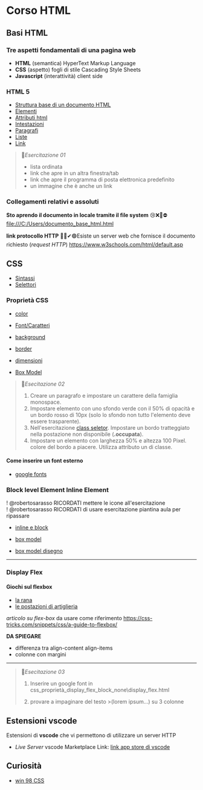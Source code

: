 

# Corso HTML 

## Basi HTML

### Tre aspetti fondamentali di una pagina web

- **HTML** (semantica) HyperText Markup Language
- **CSS** (aspetto) fogli di stile  Cascading Style Sheets
- **Javascript** (interattività) client side

### HTML 5

- [Struttura base di un documento HTML](https://www.w3schools.com/html/default.asp)
- [Elementi](https://www.w3schools.com/html/html_elements.asp)
- [Attributi html](https://www.w3schools.com/html/html_attributes.asp)
- [Intestazioni](https://www.w3schools.com/html/html_headings.asp)
- [Paragrafi](https://www.w3schools.com/html/html_paragraphs.asp)
- [Liste](https://www.w3schools.com/html/html_lists.asp) 
- [Link](https://www.w3schools.com/html/html_links.asp) 


> 🧧*Esercitazione 01*
> - lista ordinata
> - link che apre in un altra finestra/tab
> - link che apre il programma di posta elettronica predefinito
> - un immagine  che è anche un link


### Collegamenti relativi e assoluti

**Sto aprendo il documento in locale tramite il file system**
😢❌🚫⛔[file:///C:/Users/documento_base_html.html
](locale)

**link protocollo HTTP**
💚✅✔🟢Esiste un server web che fornisce il documento richiesto (*request HTTP*)
https://www.w3schools.com/html/default.asp


## CSS

  - [Sintassi](https://www.w3schools.com/css/css_syntax.asp)
  - [Selettori](https://www.w3schools.com/css/css_selectors.asp)

### Proprietà CSS
  - [color](https://www.w3schools.com/css/css_colors.asp)
  - [Font/Caratteri](https://www.w3schools.com/css/css_font.asp)
  - [background](https://www.w3schools.com/css/css_background.asp)
  - [border](https://www.w3schools.com/css/css_border.asp)
  - [dimensioni](https://www.w3schools.com/css/css_dimension.asp)

  - [Box Model](https://www.w3schools.com/css/css_boxmodel.asp)



> 🧧*Esecitazione 02*
> 
> 1. Creare un  paragrafo e impostare un carattere della famiglia monospace.
> 2. Impostare elemento con uno sfondo  verde con il 50% di opacità e un bordo rosso di 10px (solo lo sfondo non tutto l'elemento deve essere trasparente). 
> 3. Nell'esercitazione [class seletor](./selettori_css/class_selector.html).
> Impostare un bordo tratteggiato nella postazione non disponibile (**.occupata**).
> 4. Impostare un elemento con larghezza 50% e altezza 100 Pixel. colore del bordo a piacere. Utilizza attributo un di classe.
 
#### Come inserire un font esterno

- [google fonts](https://fonts.google.com/) 

###  Block level Element  Inline Element
! @robertosarasso RICORDATI mettere le icone all'esercitazione  
! @robertosarasso RICORDATI di usare esercitazione piantina aula per ripassare  

- [inline e block](https://www.w3schools.com/html/html_blocks.asp)

- [box model](https://www.w3schools.com/css/css_boxmodel.asp)
- [box model disegno](https://en.wikipedia.org/wiki/CSS_box_model#/media/File:Boxmodell-detail.png)

---

### Display Flex

#### Giochi sul flexbox

- [la rana](https://flexboxfroggy.com/#it)
- [le postazioni di artiglieria](http://www.flexboxdefense.com/)

*articolo su flex-box* da usare come riferimento
https://css-tricks.com/snippets/css/a-guide-to-flexbox/

**DA SPIEGARE**
- differenza tra align-content  align-items
- colonne con margini

---


> 🧧*Esecitazione 03*
> 1. Inserire un google font in
> css_proprietà_display_flex_block_none\display_flex.html
>
> 2. provare a impaginare del testo >(lorem ipsum...) su 3 colonne 




## Estensioni vscode
Estensioni di **vscode** che vi permettono di utilizzare un server HTTP

- *Live Server* vscode Marketplace Link: [link app store di vscode](https://marketplace.visualstudio.com/items?itemName=ritwickdey.LiveServer)


## Curiosità

- [win 98 CSS](https://jdan.github.io/98.css/)


